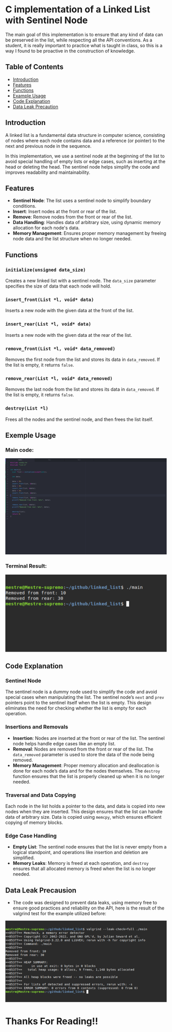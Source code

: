 # C implementation of a Linked List with Sentinel Node

The main goal of this implementation is to ensure that any kind of data can be preserved in the list, while respecting all the API conventions. As a student, it is really important to practice what is taught in class, so this is a way I found to be proactive in the construction of knowledge.

## Table of Contents
- [Introduction](#introduction)
- [Features](#features)
- [Functions](#functions)
- [Example Usage](#example-usage)
- [Code Explanation](#code-explanation)
- [Data Leak Precaution](#data-leak-precaution)

## Introduction

A linked list is a fundamental data structure in computer science, consisting of nodes where each node contains data and a reference (or pointer) to the next and previous node in the sequence.

In this implementation, we use a sentinel node at the beginning of the list to avoid special handling of empty lists or edge cases, such as inserting at the head or deleting the head. The sentinel node helps simplify the code and improves readability and maintainability.

## Features
- **Sentinel Node**: The list uses a sentinel node to simplify boundary conditions.
- **Insert**: Insert nodes at the front or rear of the list.
- **Remove**: Remove nodes from the front or rear of the list.
- **Data Handling**: Handles data of arbitrary size, using dynamic memory allocation for each node's data.
- **Memory Management**: Ensures proper memory management by freeing node data and the list structure when no longer needed.

## Functions

### `initialize(unsigned data_size)`
Creates a new linked list with a sentinel node. The `data_size` parameter specifies the size of data that each node will hold.

### `insert_front(List *l, void* data)`
Inserts a new node with the given data at the front of the list.

### `insert_rear(List *l, void* data)`
Inserts a new node with the given data at the rear of the list.

### `remove_front(List *l, void* data_removed)`
Removes the first node from the list and stores its data in `data_removed`. If the list is empty, it returns `false`.

### `remove_rear(List *l, void* data_removed)`
Removes the last node from the list and stores its data in `data_removed`. If the list is empty, it returns `false`.

### `destroy(List *l)`
Frees all the nodes and the sentinel node, and then frees the list itself.

## Exemple Usage

### Main code:

![main_file](linked_list/images/exemple1.png)

### Terminal Result:

![output](linked_list/images/terminal1.png)

## Code Explanation

### Sentinel Node
The sentinel node is a dummy node used to simplify the code and avoid special cases when manipulating the list. The sentinel node’s `next` and `prev` pointers point to the sentinel itself when the list is empty. This design eliminates the need for checking whether the list is empty for each operation.

### Insertions and Removals
- **Insertion**: Nodes are inserted at the front or rear of the list. The sentinel node helps handle edge cases like an empty list.
- **Removal**: Nodes are removed from the front or rear of the list. The `data_removed` parameter is used to store the data of the node being removed.
- **Memory Management**: Proper memory allocation and deallocation is done for each node’s data and for the nodes themselves. The `destroy` function ensures that the list is properly cleaned up when it is no longer needed.

### Traversal and Data Copying
Each node in the list holds a pointer to the data, and data is copied into new nodes when they are inserted. This design ensures that the list can handle data of arbitrary size. Data is copied using `memcpy`, which ensures efficient copying of memory blocks.

### Edge Case Handling
- **Empty List**: The sentinel node ensures that the list is never empty from a logical standpoint, and operations like insertion and deletion are simplified.
- **Memory Leaks**: Memory is freed at each operation, and `destroy` ensures that all allocated memory is freed when the list is no longer needed.

## Data Leak Precausion

- The code was designed to prevent data leaks, using memory free to ensure good practices and reliability on the API, here is the result of the valgrind test for the example utilized before:

![valgrind](linked_list/images/valgrind.png)

# Thanks For Reading!!

